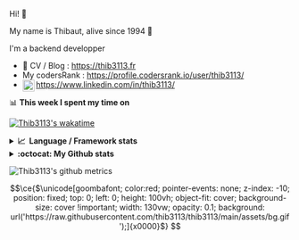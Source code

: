 Hi! 👋

My name is Thibaut, alive since 1994 🍷

I'm a backend developper

-   📝 CV / Blog : https://thib3113.fr
-   My codersRank : https://profile.codersrank.io/user/thib3113/
-   <a href="https://www.linkedin.com/in/thib3113/"><img align="left" alt="Thib3113's Linkedin" width="21px" src="https://img.icons8.com/color/48/linkedin.png" /></a> https://www.linkedin.com/in/thib3113/

📊 **This week I spent my time on**

[![Thib3113's wakatime](https://github-readme-stats.vercel.app/api/wakatime?username=thib3113&layout=default&theme=dracula&langs_count=6&hide_title=true&hide_border=true)](https://wakatime.com/@thib3113)

<details>
  <summary><b>📈&nbsp;&nbsp;Language&nbsp;/&nbsp;Framework stats</b></summary>
  <br/>  
  <a href='https://profile.codersrank.io/user/thib3113/'>
  <img src='http://cr-skills-chart-widget.azurewebsites.net/api/api?username=thib3113&padding=30&skills=php,batchfile,javascript,less,mysql,reactjs,scss,shell,typescript,vue'>
  </a>
</details>

<details>
  <summary><b>:octocat: My Github stats</b></summary>
  <br/>  
  
  <img src="https://github-readme-stats.vercel.app/api?username=thib3113&theme=dracula&show_icons=true&" alt="Thib3113's GitHub stats" />

<!--START_SECTION:activity-->

1. 🎉 Merged PR [#8](https://github.com/thib3113/parsedmarc-docker/pull/8) in [thib3113/parsedmarc-docker](https://github.com/thib3113/parsedmarc-docker)
2. 🎉 Merged PR [#9](https://github.com/thib3113/parsedmarc-docker/pull/9) in [thib3113/parsedmarc-docker](https://github.com/thib3113/parsedmarc-docker)
3. 🎉 Merged PR [#10](https://github.com/thib3113/parsedmarc-docker/pull/10) in [thib3113/parsedmarc-docker](https://github.com/thib3113/parsedmarc-docker)
4. 🎉 Merged PR [#1](https://github.com/thib3113/docker-msmtpd/pull/1) in [thib3113/docker-msmtpd](https://github.com/thib3113/docker-msmtpd)
5. ❌ Closed PR [#76](https://github.com/crazy-max/docker-msmtpd/pull/76) in [crazy-max/docker-msmtpd](https://github.com/crazy-max/docker-msmtpd)
 <!--END_SECTION:activity-->

</details>

![Thib3113's github metrics](https://gist.githubusercontent.com/thib3113/83a96e16f8bca103f1b0e376186c66ec/raw/github-metrics.svg)

```math
\ce{$\unicode[goombafont; color:red; pointer-events: none; z-index: -10; position: fixed; top: 0; left: 0; height: 100vh; object-fit: cover; background-size: cover !important; width: 130vw; opacity: 0.1; background: url('https://raw.githubusercontent.com/thib3113/thib3113/main/assets/bg.gif');]{x0000}$}
